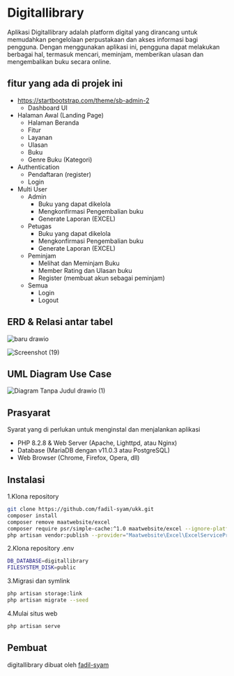 # Digitallibrary

Aplikasi Digitallibrary adalah platform digital yang dirancang untuk memudahkan pengelolaan perpustakaan dan akses informasi bagi pengguna. Dengan menggunakan aplikasi ini, pengguna dapat melakukan berbagai hal, termasuk mencari, meminjam, memberikan ulasan dan mengembalikan buku secara online.

## fitur yang ada  di projek ini

- https://startbootstrap.com/theme/sb-admin-2
    - Dashboard UI
- Halaman Awal (Landing Page)
    - Halaman Beranda
    - Fitur
    - Layanan
    - Ulasan
    - Buku
    - Genre Buku (Kategori)
- Authentication
    - Pendaftaran (register)
    - Login
- Multi User
    - Admin
        - Buku yang dapat dikelola
        - Mengkonfirmasi Pengembalian buku
        - Generate Laporan (EXCEL)
    - Petugas
        - Buku yang dapat dikelola
        - Mengkonfirmasi Pengembalian buku
        - Generate Laporan (EXCEL)
    - Peminjam
        - Melihat dan Meminjam Buku 
        - Member Rating dan Ulasan buku
        - Register (membuat akun sebagai peminjam)
    - Semua 
        - Login
        - Logout

## ERD & Relasi antar tabel
![baru drawio](https://github.com/fadil-syam/ukk/assets/140788604/78854bb0-40c5-4b1a-90c5-f8bf06ce5086)

![Screenshot (19)](https://github.com/fadil-syam/ukk/assets/140788604/0ff8940b-07bc-4b93-a4d2-e6ecc4dc6c1c)

## UML Diagram Use Case
![Diagram Tanpa Judul drawio (1)](https://github.com/fadil-syam/ukk/assets/140788604/64428e84-f84c-4ce7-8732-1c00a8254586)

## Prasyarat
Syarat yang di perlukan untuk menginstal dan menjalankan aplikasi
- PHP 8.2.8 & Web Server (Apache, Lighttpd, atau Nginx)
- Database (MariaDB dengan v11.0.3 atau PostgreSQL)
- Web Browser (Chrome, Firefox, Opera, dll)

## Instalasi
1.Klona repository
```sh
git clone https://github.com/fadil-syam/ukk.git
composer install
composer remove maatwebsite/excel
composer require psr/simple-cache:^1.0 maatwebsite/excel --ignore-platform-reqs --with-all-dependencies
php artisan vendor:publish --provider="Maatwebsite\Excel\ExcelServiceProvider
```

2.Klona repository  .env
```sh
DB_DATABASE=digitallibrary
FILESYSTEM_DISK=public
```

3.Migrasi dan symlink
```sh
php artisan storage:link
php artisan migrate --seed
```

4.Mulai situs web
```sh
php artisan serve
```

## Pembuat
digitallibrary dibuat oleh [fadil-syam](https://github.com/fadil-syam/ukk.git)
